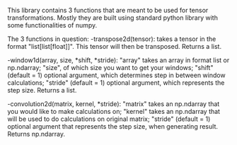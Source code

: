 This library contains 3 functions that are meant to be used for tensor transformations. 
Mostly they are built using standard python library with some functionalities of numpy.

The 3 functions in question:
-transpose2d(tensor): takes a tensor in the format "list[list[float]]". This tensor will
then be transposed. Returns a list.

-window1d(array, size, *shift, *stride): "array" takes an array in format list or np.ndarray;
"size", of which size you want to get your windows; "shift" (default = 1) optional argument, which 
determines step in between window calculations; "stride" (default = 1) optional argument, which 
represents the step size. Returns a list.

-convolution2d(matrix, kernel, *stride): "matrix" takes an np.ndarray that you would like to make 
calculations on; "kernel" takes an np.ndarray that will be used to do calculations on original
matrix; "stride" (default = 1) optional argument that represents the step size, when generating
result. Returns np.ndarray.